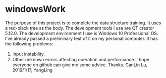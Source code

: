 # windowsWork
The purpose of this project is to complete the data structure training. 
It uses a red-black tree as the body.
The development tools I use are QT creator 5.12.0.
The development environment I use is Windows 10 Professional OS.
I've already passed a preliminary test of it on my personal computer.
It has the following problems:
  1. Input instability，
  2. Other unknown errors affecting operation and performance.
I hope everyone on github can give me some advice.
                                    Thanks.
                                    GanLin Lu, 2019/1/17, YangLing
